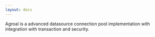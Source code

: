 ```yaml
---
layout: docs
---
```


Agroal is a advanced datasource connection pool implementation with integration with transaction and security.
